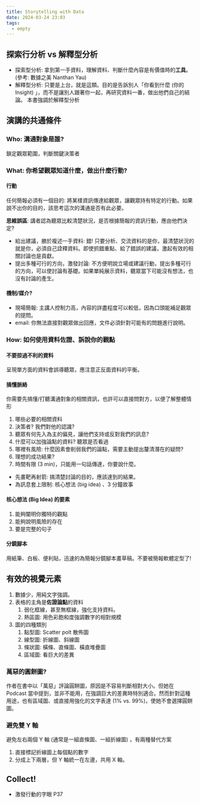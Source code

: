 ```yaml
---
title: Storytelling with Data
date: 2024-03-24 23:03
tags:
  - empty
---
```

## 探索行分析 vs 解釋型分析
- 探索型分析: 拿到第一手資料，理解資料、判斷什麼內容是有價值時的**工具**。 (參考: 數據之美 Nanthan Yau)
- 解釋型分析: 只要是上台，就是這類。目的是告訴別人「你看到什麼 (你的 Insight) 」，而不是讓別人跟著你一起，再研究資料一番，做出他們自己的結論。
本書強調於解釋型分析

## 演講的共通條件
### Who: 溝通對象是誰? 
鎖定觀眾範圍，判斷關鍵決策者

### What: 你希望觀眾知道什麼，做出什麼行動? 

#### 行動
任何簡報必須有一個目的: 將某樣資訊傳達給觀眾，讓觀眾持有特定的行動。如果說不出你的目的，該思考這次的溝通是否有此必要。

**思維誤區**: 講者認為聽眾比較清楚狀況，是否根據簡報的資訊行動，應由他們決定? 
- 給出建議，勝於複述一手資料: 錯! 只要分析、交流資料的是你，最清楚狀況的就是你，必須自己詮釋資料。即使抓錯重點、給了錯誤的建議，激起有效的相關討論也是貢獻。
- 提出多種可行的方向，激發討論: 不方便明說立場或建議行動，提出多種可行的方向，可以使討論有基礎。如果單純展示資料，聽眾當下可能沒有想法，也沒有討論的產生。


#### 機制/媒介? 
- 現場簡報: 主講人控制力高，內容的詳盡程度可以較低，因為口頭能補足觀眾的提問。
- email: 你無法直接對觀眾做出回應，文件必須針對可能有的問題進行說明。

### How: 如何使用資料佐證、訴說你的觀點
#### 不要掠過不利的資料
呈現單方面的資料會誤導聽眾，應注意正反面資料的平衡。

#### 搞懂脈絡
你需要先搞懂/打聽溝通對象的相關資訊，也許可以直接問對方，以便了解整體情形
1. 哪些必要的相關資料
2. 決策者? 我們對他的認識?
3. 聽眾有何先入為主的偏見，讓他們支持或反對我們的訊息? 
4. 什麼可以加強論點的資料? 聽眾是否看過
5. 哪裡有風險: 什麼因素會削弱我們的論點，需要主動提出釐清潛在的疑問? 
6. 理想的成功結果? 
7. 時間有限 (3 min)，只能用一句話傳達，你要說什麼。

- 先畫靶再射箭: 搞清楚討論的目的，應該達到的結果。
- 為訊息套上限制: 核心想法 (big idea) 、3 分鐘故事

#### 核心想法 (Big Idea) 的要素
1. 能夠闡明你獨特的觀點
2. 能夠說明風險的存在
3. 要是完整的句子

#### 分鏡腳本
用紙筆、白板、便利貼，迅速的為簡報分鏡腳本畫草稿。不要被簡報軟體定型了!

## 有效的視覺元素
1. 數據少，用純文字強調。
2. 表格的主角是**佐證論點**的資料
	1. 弱化框線，甚至無框線，強化支持資料。
	2. 熱區圖: 用色彩飽和度強調數字的相對規模
3. 圖的四種類別
	1. 點型圖: Scatter polt 散佈圖
	2. 線型圖: 折線圖、斜線圖
	3. 條狀圖: 橫條、直條圖、橫直堆疊圖
	4. 區域圖: 看巨大的差異

### 萬惡的圓餅圖? 
作者在書中以「萬惡」評論圓餅圖，原因是不容易判斷相對大小。但她在 Podcast 當中提到，並非不能用，在強調巨大的差異時特別適合。然而針對這種用途，也有區域圖、或直接用強化的文字表達 (1% vs. 99%)，使她不會選擇圓餅圖。

### 避免雙 Y 軸
避免左右兩個 Y 軸 (通常是一組直條圖、一組折線圖) ，有兩種替代方案
1. 直接標記折線圖上每個點的數字
2. 分成上下兩層，但 Y 軸統一在左邊，共用 X 軸。



## Collect!

- 激發行動的字眼 P37 